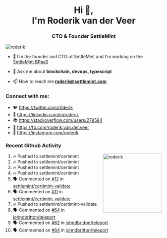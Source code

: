 <h1 align="center">Hi 👋,<br/> I'm Roderik van der Veer</h1>
<h3 align="center">CTO & Founder SettleMint</h3>

<p align="left"> <img src="https://komarev.com/ghpvc/?username=roderik" alt="roderik" /> </p>

- 🔭 I’m the founder and CTO of SettleMint and I'm working on the [SettleMint BPaaS](https://settlemint.com)

- 💬 Ask me about **blockchain, devops, typescript**

- 📫 How to reach me **roderik@settlemint.com**



### Connect with me:

- 🐦 https://twitter.com/r0derik
- 🏢 https://linkedin.com/in/roderik
- 📚 https://stackoverflow.com/users/278584
- 🙊 https://fb.com/roderik.van.der.veer
- 📸 https://instagram.com/roderik

### Recent Github Activity
<img src="https://github-readme-stats.vercel.app/api?username=roderik&show_icons=true&count_private=true" alt="roderik" align="right" height="190" />

<!--START_SECTION:activity-->
1. 🔥 Pushed to settlemint/certimint
2. 🔥 Pushed to settlemint/certimint
3. 🔥 Pushed to settlemint/certimint
4. 🔥 Pushed to settlemint/certimint
5. 🗣 Commented on [#12](https://github.com/settlemint/certimint-validate/issues/12) in [settlemint/certimint-validate](https://github.com/settlemint/certimint-validate)
6. 🗣 Commented on [#11](https://github.com/settlemint/certimint-validate/issues/11) in [settlemint/certimint-validate](https://github.com/settlemint/certimint-validate)
7. 🔥 Pushed to settlemint/certimint-validate
8. 🗣 Commented on [#64](https://github.com/johndbritton/teleport/issues/64) in [johndbritton/teleport](https://github.com/johndbritton/teleport)
9. 🗣 Commented on [#62](https://github.com/johndbritton/teleport/issues/62) in [johndbritton/teleport](https://github.com/johndbritton/teleport)
10. 🗣 Commented on [#64](https://github.com/johndbritton/teleport/issues/64) in [johndbritton/teleport](https://github.com/johndbritton/teleport)
<!--END_SECTION:activity-->